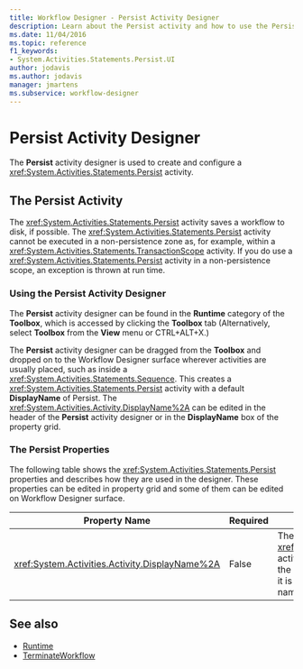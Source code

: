 ```yaml
---
title: Workflow Designer - Persist Activity Designer
description: Learn about the Persist activity and how to use the Persist activity designer to create and configure a Persist activity.
ms.date: 11/04/2016
ms.topic: reference
f1_keywords:
- System.Activities.Statements.Persist.UI
author: jodavis
ms.author: jodavis
manager: jmartens
ms.subservice: workflow-designer
---
```

# Persist Activity Designer


The **Persist** activity designer is used to create and configure a <xref:System.Activities.Statements.Persist> activity.

## The Persist Activity

The <xref:System.Activities.Statements.Persist> activity saves a workflow to disk, if possible. The <xref:System.Activities.Statements.Persist> activity cannot be executed in a non-persistence zone as, for example, within a <xref:System.Activities.Statements.TransactionScope> activity. If you do use a <xref:System.Activities.Statements.Persist> activity in a non-persistence scope, an exception is thrown at run time.

### Using the Persist Activity Designer

The **Persist** activity designer can be found in the **Runtime** category of the **Toolbox**, which is accessed by clicking the **Toolbox** tab (Alternatively, select **Toolbox** from the **View** menu or CTRL+ALT+X.)

The **Persist** activity designer can be dragged from the **Toolbox** and dropped on to the Workflow Designer surface wherever activities are usually placed, such as inside a <xref:System.Activities.Statements.Sequence>. This creates a <xref:System.Activities.Statements.Persist> activity with a default **DisplayName** of Persist. The <xref:System.Activities.Activity.DisplayName%2A> can be edited in the header of the **Persist** activity designer or in the **DisplayName** box of the property grid.

### The Persist Properties

The following table shows the <xref:System.Activities.Statements.Persist> properties and describes how they are used in the designer. These properties can be edited in property grid and some of them can be edited on Workflow Designer surface.

|Property Name|Required|Usage|
|-|--------------|-|
|<xref:System.Activities.Activity.DisplayName%2A>|False|The friendly name of the <xref:System.Activities.Statements.Persist> activity. The default is Persist. Although the display name is not strictly required, it is a best practice to use a display name.|

## See also

- [Runtime](../workflow-designer/runtime-activity-designers.md)
- [TerminateWorkflow](../workflow-designer/terminateworkflow-activity-designer.md)
